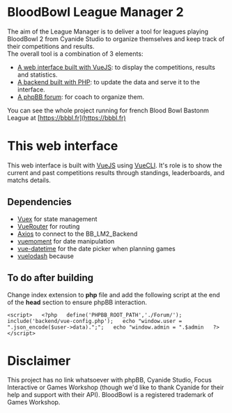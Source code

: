 # BloodBowl League Manager 2
The aim of the League Manager is to deliver a tool for leagues playing BloodBowl 2 from Cyanide Studio to organize themselves and keep track of their competitions and results.  
The overall tool is a combination of 3 elements:  
- [A web interface built with VueJS](https://github.com/XavierOlland/BloodBowl_LeagueManager2): to display the competitions, results and statistics.
- [A backend built with PHP](https://github.com/XavierOlland/BB_LM2_Backend): to update the data and serve it to the interface.
- [A phpBB forum](https://www.phpbb.com/): for coach to organize them.

You can see the whole project running for french Blood Bowl Bastonm League at [https://bbbl.fr](https://bbbl.fr)

# This web interface
This web interface is built with [VueJS](https://vuejs.org/) using [VueCLI](https://cli.vuejs.org/).
It's role is to show the current and past competitions results through standings, leaderboards, and matchs details.

## Dependencies
- [Vuex](https://vuex.vuejs.org/) for state management
- [VueRouter](https://router.vuejs.org/) for routing
- [Axios](https://github.com/axios/axios) to connect to the BB_LM2_Backend
- [vuemoment](https://github.com/brockpetrie/vue-moment) for date manipulation
- [vue-datetime](https://github.com/mariomka/vue-datetime) for the date picker when planning games
- [vuelodash](https://github.com/Ewocker/vue-lodash) because

## To do after building

Change index extension to **php** file and add the following script at the end of the **head** section to ensure phpBB interaction.

`<script>  
    <?php  
      define('PHPBB_ROOT_PATH','./Forum/');  
      include('backend/vue-config.php');  
      echo "window.user = ".json_encode($user->data).";";  
      echo "window.admin = ".$admin  
    ?>  
  </script>`

# Disclaimer
This project has no link whatsoever with phpBB, Cyanide Studio, Focus Interactive or Games Workshop (though we'd like to thank Cyanide for their help and support with their API).
BloodBowl is a registered trademark of Games Workshop.

